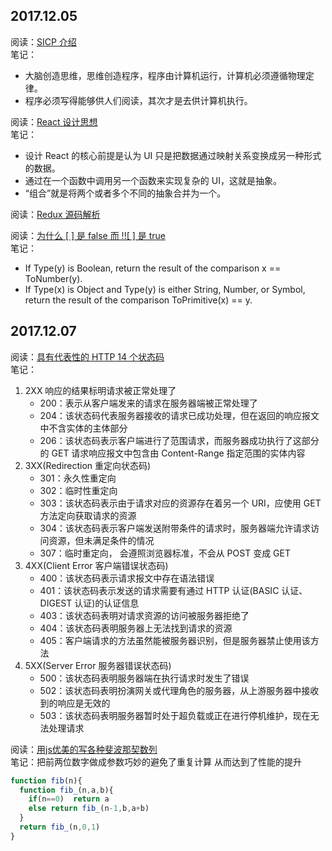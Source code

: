 ## 2017.12.05
阅读：[SICP 介绍](https://zhuanlan.zhihu.com/p/27268471)  
笔记：
- 大脑创造思维，思维创造程序，程序由计算机运行，计算机必须遵循物理定律。
- 程序必须写得能够供人们阅读，其次才是去供计算机执行。

阅读：[React 设计思想](https://github.com/react-guide/react-basic)  
笔记：
- 设计 React 的核心前提是认为 UI 只是把数据通过映射关系变换成另一种形式的数据。
- 通过在一个函数中调用另一个函数来实现复杂的 UI，这就是抽象。
- “组合”就是将两个或者多个不同的抽象合并为一个。

阅读：[Redux 源码解析](http://www.ahonn.me/2017/07/04/redux-source-code-insight/#思考总结)  

阅读：[为什么 [ ] 是 false 而 !![ ] 是 true](https://www.h5jun.com/post/why-false-why-true.html)  
笔记：
- If Type(y) is Boolean, return the result of the comparison x == ToNumber(y).
- If Type(x) is Object and Type(y) is either String, Number, or Symbol, return the result of the comparison ToPrimitive(x) == y.

## 2017.12.07
阅读：[具有代表性的 HTTP 14 个状态码](https://juejin.im/post/5a276865f265da432c23b8d2?utm_medium=fe&utm_source=weixinqun)  
笔记：  
1. 2XX 响应的结果标明请求被正常处理了
    - 200：表示从客户端发来的请求在服务器端被正常处理了
    - 204：该状态码代表服务器接收的请求已成功处理，但在返回的响应报文中不含实体的主体部分
    - 206：该状态码表示客户端进行了范围请求，而服务器成功执行了这部分的 GET 请求响应报文中包含由 Content-Range 指定范围的实体内容
2. 3XX(Redirection 重定向状态码)
    - 301：永久性重定向
    - 302：临时性重定向
    - 303：该状态码表示由于请求对应的资源存在着另一个 URI，应使用 GET 方法定向获取请求的资源
    - 304：该状态码表示客户端发送附带条件的请求时，服务器端允许请求访问资源，但未满足条件的情况
    - 307：临时重定向， 会遵照浏览器标准，不会从 POST 变成 GET
3. 4XX(Client Error 客户端错误状态码)
    - 400：该状态码表示请求报文中存在语法错误
    - 401：该状态码表示发送的请求需要有通过 HTTP 认证(BASIC 认证、DIGEST 认证)的认证信息
    - 403：该状态码表明对请求资源的访问被服务器拒绝了
    - 404：该状态码表明服务器上无法找到请求的资源
    - 405：客户端请求的方法虽然能被服务器识别，但是服务器禁止使用该方法
4. 5XX(Server Error 服务器错误状态码)
    - 500：该状态码表明服务器端在执行请求时发生了错误
    - 502：该状态码表明扮演网关或代理角色的服务器，从上游服务器中接收到的响应是无效的
    - 503：该状态码表明服务器暂时处于超负载或正在进行停机维护，现在无法处理请求

阅读：[用js优美的写各种斐波那契数列](https://zhuanlan.zhihu.com/p/27205391?group_id=921827598683185152)  
笔记：把前两位数字做成参数巧妙的避免了重复计算 从而达到了性能的提升
``` JavaScript
function fib(n){
  function fib_(n,a,b){
    if(n==0)  return a
    else return fib_(n-1,b,a+b)
  }
  return fib_(n,0,1)
}
```